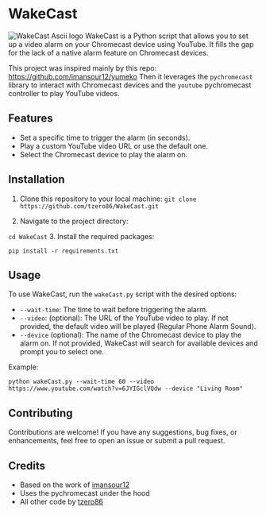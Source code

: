 # WakeCast

![](https://i.imgur.com/ovQUUrG.png "WakeCast Ascii logo")
WakeCast is a Python script that allows you to set up a video alarm on your Chromecast device using YouTube. It fills the gap for the lack of a native alarm feature on Chromecast devices.

This project was inspired mainly by this repo: https://github.com/imansour12/yumeko
Then it leverages the `pychromecast` library to interact with Chromecast devices and the `youtube` pychromecast controller to play YouTube videos.


## Features

- Set a specific time to trigger the alarm (in seconds).
- Play a custom YouTube video URL or use the default one.
- Select the Chromecast device to play the alarm on.

## Installation

1. Clone this repository to your local machine:
````git clone https://github.com/tzero86/WakeCast.git````

2. Navigate to the project directory:

````cd WakeCast````
3. Install the required packages:

````pip install -r requirements.txt````



## Usage

To use WakeCast, run the `wakeCast.py` script with the desired options:

- `--wait-time`: The time to wait before triggering the alarm.
- `--video`: (optional): The URL of the YouTube video to play. If not provided, the default video will be played (Regular Phone Alarm Sound).
- `--device` (optional): The name of the Chromecast device to play the alarm on. If not provided, WakeCast will search for available devices and prompt you to select one.

Example:

````python wakeCast.py --wait-time 60 --video https://www.youtube.com/watch?v=6JYIGclVQdw --device "Living Room"````



## Contributing

Contributions are welcome! If you have any suggestions, bug fixes, or enhancements, feel free to open an issue or submit a pull request.

## Credits

- Based on the work of [imansour12](https://github.com/imansour12/yumeko)
- Uses the pychromecast under the hood
- All other code by [tzero86](https://github.com/tzero86) 

